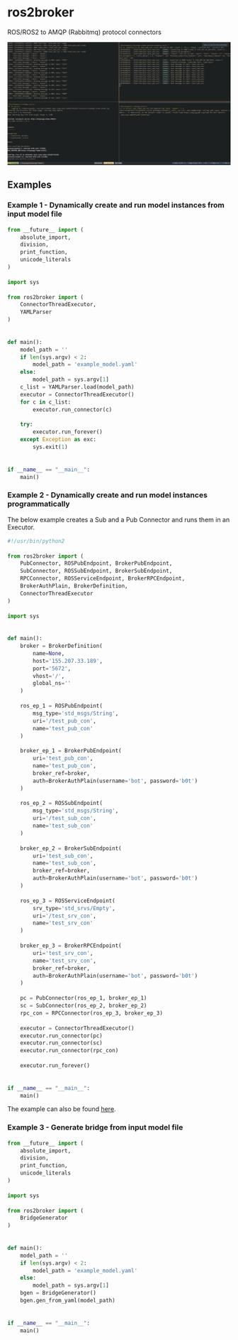 # ros2broker
ROS/ROS2 to AMQP (Rabbitmq) protocol connectors

![executor](docs/images/executor.png)

## Examples

### Example 1 - Dynamically create and run model instances from input model file

```python
from __future__ import (
    absolute_import,
    division,
    print_function,
    unicode_literals
)

import sys

from ros2broker import (
    ConnectorThreadExecutor,
    YAMLParser
)


def main():
    model_path = ''
    if len(sys.argv) < 2:
        model_path = 'example_model.yaml'
    else:
        model_path = sys.argv[1]
    c_list = YAMLParser.load(model_path)
    executor = ConnectorThreadExecutor()
    for c in c_list:
        executor.run_connector(c)

    try:
        executor.run_forever()
    except Exception as exc:
        sys.exit(1)


if __name__ == "__main__":
    main()

```

### Example 2 - Dynamically create and run model instances programmatically

The below example creates a Sub and a Pub Connector and runs them in
an Executor.

```python
#!/usr/bin/python2

from ros2broker import (
    PubConnector, ROSPubEndpoint, BrokerPubEndpoint,
    SubConnector, ROSSubEndpoint, BrokerSubEndpoint,
    RPCConnector, ROSServiceEndpoint, BrokerRPCEndpoint,
    BrokerAuthPlain, BrokerDefinition,
    ConnectorThreadExecutor
)

import sys


def main():
    broker = BrokerDefinition(
        name=None,
        host='155.207.33.189',
        port='5672',
        vhost='/',
        global_ns=''
    )

    ros_ep_1 = ROSPubEndpoint(
        msg_type='std_msgs/String',
        uri='/test_pub_con',
        name='test_pub_con'
    )

    broker_ep_1 = BrokerPubEndpoint(
        uri='test_pub_con',
        name='test_pub_con',
        broker_ref=broker,
        auth=BrokerAuthPlain(username='bot', password='b0t')
    )

    ros_ep_2 = ROSSubEndpoint(
        msg_type='std_msgs/String',
        uri='/test_sub_con',
        name='test_sub_con'
    )

    broker_ep_2 = BrokerSubEndpoint(
        uri='test_sub_con',
        name='test_sub_con',
        broker_ref=broker,
        auth=BrokerAuthPlain(username='bot', password='b0t')
    )

    ros_ep_3 = ROSServiceEndpoint(
        srv_type='std_srvs/Empty',
        uri='/test_srv_con',
        name='test_srv_con'
    )

    broker_ep_3 = BrokerRPCEndpoint(
        uri='test_srv_con',
        name='test_srv_con',
        broker_ref=broker,
        auth=BrokerAuthPlain(username='bot', password='b0t')
    )

    pc = PubConnector(ros_ep_1, broker_ep_1)
    sc = SubConnector(ros_ep_2, broker_ep_2)
    rpc_con = RPCConnector(ros_ep_3, broker_ep_3)

    executor = ConnectorThreadExecutor()
    executor.run_connector(pc)
    executor.run_connector(sc)
    executor.run_connector(rpc_con)

    executor.run_forever()


if __name__ == "__main__":
    main()
```

The example can also be found [here](https://github.com/klpanagi/ros2broker/blob/master/examples/executor.py).


### Example 3 - Generate bridge from input model file

```python
from __future__ import (
    absolute_import,
    division,
    print_function,
    unicode_literals
)

import sys

from ros2broker import (
    BridgeGenerator
)


def main():
    model_path = ''
    if len(sys.argv) < 2:
        model_path = 'example_model.yaml'
    else:
        model_path = sys.argv[1]
    bgen = BridgeGenerator()
    bgen.gen_from_yaml(model_path)


if __name__ == "__main__":
    main()
```
